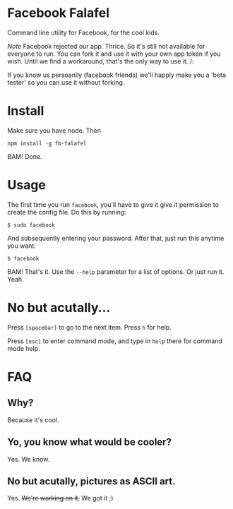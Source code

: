 Facebook Falafel
============

Command line utility for Facebook, for the cool kids.

*Note* Facebook rejected our app. Thrice. So it's still not available for everyone to run. You can fork it and use it with your own app token if you wish. Until we find a workaround, that's the only way to use it. /: 

If you know us persoanlly (facebook friends) we'll happly make you a 'beta tester' so you can use it without forking.


# Install

Make sure you have node. Then

    npm install -g fb-falafel

BAM! Done.

# Usage

The first time you run `facebook`, you'll have to give it give it permission to create the config file. Do this by running:

    $ sudo facebook

And subsequently entering your password. After that, just run this anytime you want:

    $ facebook

BAM! That's it. Use the `--help` parameter for a list of options. Or just run it. Yeah.

# No but acutally...

Press `[spacebar]` to go to the next item. Press `h` for help. 

Press `[esc]` to enter command mode, and type in `help` there for command mode help.

# FAQ

## Why? 

Because it's cool.

## Yo, you know what would be cooler? 

Yes. We know.

## No but acutally, pictures as ASCII art.

Yes. ~~We're working on it.~~ We got it ;)
